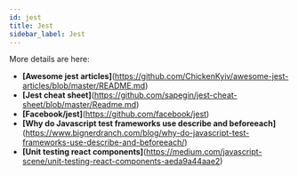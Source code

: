 ```yaml
---
id: jest
title: Jest
sidebar_label: Jest
---
```




More details are here:
- **[Awesome jest articles]**(https://github.com/ChickenKyiv/awesome-jest-articles/blob/master/README.md)
- **[Jest cheat sheet]**(https://github.com/sapegin/jest-cheat-sheet/blob/master/Readme.md)
- **[Facebook/jest]**(https://github.com/facebook/jest)
- **[Why do Javascript test frameworks use describe and beforeeach]**(https://www.bignerdranch.com/blog/why-do-javascript-test-frameworks-use-describe-and-beforeeach/)
- **[Unit testing react components]**(https://medium.com/javascript-scene/unit-testing-react-components-aeda9a44aae2)

